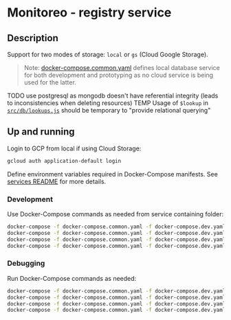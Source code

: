 # Monitoreo - registry service

## Description

Support for two modes of storage: `local` or `gs` (Cloud Google Storage).

> Note: [docker-compose.common.yaml](./docker-compose.common.yaml) defines local database service for both development and prototyping as no cloud service is being used for the latter.

TODO use postgresql as mongodb doesn't have referential integrity (leads to inconsistencies when deleting resources)
TEMP Usage of `$lookup` in [`src/db/lookups.js`](src/db/lookups.js) should be temporary to "provide relational querying"

## Up and running

Login to GCP from local if using Cloud Storage:
```bash
gcloud auth application-default login
```

Define environment variables required in Docker-Compose manifests. See [services README](../README.md) for more details.

### Development

Use Docker-Compose commands as needed from service containing folder:
```bash
docker-compose -f docker-compose.common.yaml -f docker-compose.dev.yaml build 
docker-compose -f docker-compose.common.yaml -f docker-compose.dev.yaml up 
docker-compose -f docker-compose.common.yaml -f docker-compose.dev.yaml down 
docker-compose -f docker-compose.common.yaml -f docker-compose.dev.yaml down --volumes
```

### Debugging

Run Docker-Compose commands as needed:
```bash
docker-compose -f docker-compose.common.yaml -f docker-compose.dev.yaml -f docker-compose.debug.yaml build
docker-compose -f docker-compose.common.yaml -f docker-compose.dev.yaml -f docker-compose.debug.yaml up
docker-compose -f docker-compose.common.yaml -f docker-compose.dev.yaml -f docker-compose.debug.yaml down
docker-compose -f docker-compose.common.yaml -f docker-compose.dev.yaml -f docker-compose.debug.yaml down --volumes
```
